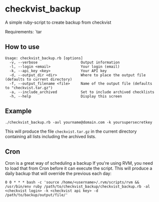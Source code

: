 checkvist_backup
================

A simple ruby-script to create backup from checkvist

Requirements: `tar

How to use
----------

    Usage: checkvist_backup.rb [options]
      -v, --verbose                    Output information
      -l, --login <email>              Your login (email)
      -k, --api_key <key>              Your API key
      -d, --output_dir <dir>           Where to place the output file (defaults to current directory)
      -f, --output_filename <file>     Name of the output file (defaults to "checkvist.tar.gz")
      -a, --include_archived           Set to include archived checklists
      -h, --help                       Display this screen

Example
-------

    ./checkvist_backup.rb -avl yourname@domain.com -k yoursupersecretkey

This will produce the file `checkvist.tar.gz` in the current directory containing all lists including the archived lists.

Cron
----
Cron is a great way of scheduling a backup
If you're using RVM, you need to load that from Cron before it can execute the script.
This will produce a daily backup that will override the previous each day:

    0 0 * * * bash -c 'source /home/<username>/.rvm/scripts/rvm && /usr/bin/env ruby /path/to/checkvist_backup/checkvist_backup.rb -al <checkvist login> -k <checkvist api key> -d /path/to/backup/output/file/'